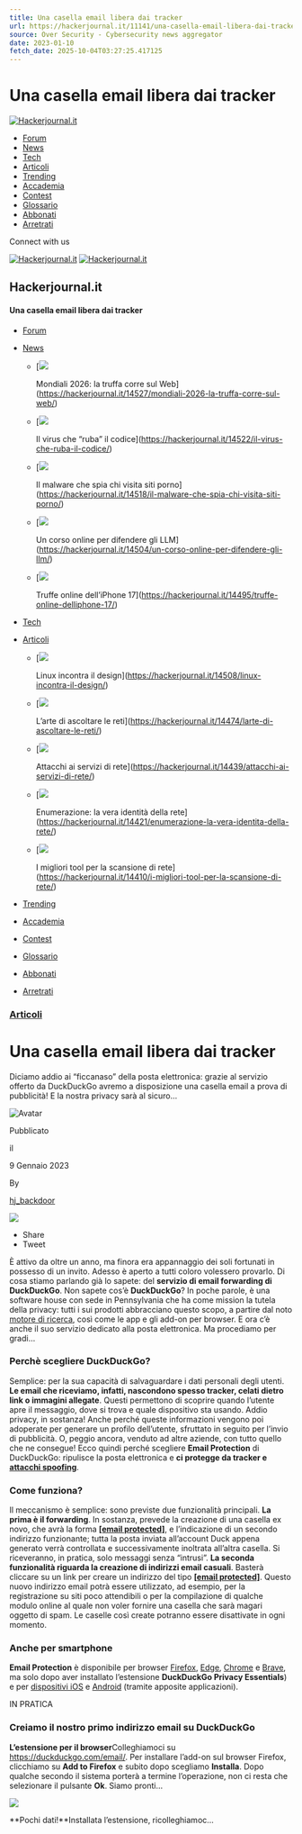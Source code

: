 ```yaml
---
title: Una casella email libera dai tracker
url: https://hackerjournal.it/11141/una-casella-email-libera-dai-tracker/
source: Over Security - Cybersecurity news aggregator
date: 2023-01-10
fetch_date: 2025-10-04T03:27:25.417125
---
```


# Una casella email libera dai tracker

[![Hackerjournal.it](https://hackerjournal.it/wp-content/uploads/2017/12/hjnegw-1.png)](https://hackerjournal.it/)

* [Forum](https://hackerjournal.it/forum/)
* [News](https://hackerjournal.it/category/news/)
* [Tech](https://hackerjournal.it/category/tecno/)
* [Articoli](https://hackerjournal.it/category/tech/)
* [Trending](https://hackerjournal.it/trending/)
* [Accademia](https://hackerjournal.it/corsi/)
* [Contest](https://hackerjournal.it/contest/)
* [Glossario](https://hackerjournal.it/encyclopedia/)
* [Abbonati](https://hackerjournal.it/81/abbonati-ad-hacker-journal/)
* [Arretrati](https://hackerjournal.it/arretrati-hackerjournal/)

Connect with us

[![Hackerjournal.it](https://hackerjournal.it/wp-content/uploads/2017/12/hjnew-1.png)](https://hackerjournal.it/)
[![Hackerjournal.it](https://hackerjournal.it/wp-content/uploads/2017/12/hjnegw-1.png)](https://hackerjournal.it/)

## Hackerjournal.it

#### Una casella email libera dai tracker

* [Forum](https://hackerjournal.it/forum/)
* [News](https://hackerjournal.it/category/news/)

  + [![](https://hackerjournal.it/wp-content/uploads/2025/09/coppadelmondo-400x240.png)

    Mondiali 2026: la truffa corre sul Web](https://hackerjournal.it/14527/mondiali-2026-la-truffa-corre-sul-web/)
  + [![](https://hackerjournal.it/wp-content/uploads/2025/09/massive_npm-400x240.png)

    Il virus che “ruba” il codice](https://hackerjournal.it/14522/il-virus-che-ruba-il-codice/)
  + [![](https://hackerjournal.it/wp-content/uploads/2025/09/stellarium-400x240.jpg)

    Il malware che spia chi visita siti porno](https://hackerjournal.it/14518/il-malware-che-spia-chi-visita-siti-porno/)
  + [![](https://hackerjournal.it/wp-content/uploads/2025/09/kaspesky_corso-400x240.png)

    Un corso online per difendere gli LLM](https://hackerjournal.it/14504/un-corso-online-per-difendere-gli-llm/)
  + [![](https://hackerjournal.it/wp-content/uploads/2025/09/truffa_iphone-400x240.png)

    Truffe online dell’iPhone 17](https://hackerjournal.it/14495/truffe-online-delliphone-17/)
* [Tech](https://hackerjournal.it/category/tecno/)
* [Articoli](https://hackerjournal.it/category/tech/)

  + [![](https://hackerjournal.it/wp-content/uploads/2025/09/deepin_home-400x240.png)

    Linux incontra il design](https://hackerjournal.it/14508/linux-incontra-il-design/)
  + [![](https://hackerjournal.it/wp-content/uploads/2025/09/concetto-di-gestione-delle-relazioni-con-i-clienti-400x240.jpg)

    L’arte di ascoltare le reti](https://hackerjournal.it/14474/larte-di-ascoltare-le-reti/)
  + [![](https://hackerjournal.it/wp-content/uploads/2025/04/attacchi-cibenetici-400x240.jpg)

    Attacchi ai servizi di rete](https://hackerjournal.it/14439/attacchi-ai-servizi-di-rete/)
  + [![](https://hackerjournal.it/wp-content/uploads/2025/08/persona-che-scrive-su-un-primo-piano-del-computer-portatile-400x240.jpg)

    Enumerazione: la vera identità della rete](https://hackerjournal.it/14421/enumerazione-la-vera-identita-della-rete/)
  + [![](https://hackerjournal.it/wp-content/uploads/2025/08/codice-binario-con-globo-sul-computer-portatile-400x240.jpg)

    I migliori tool per la scansione di rete](https://hackerjournal.it/14410/i-migliori-tool-per-la-scansione-di-rete/)
* [Trending](https://hackerjournal.it/trending/)
* [Accademia](https://hackerjournal.it/corsi/)
* [Contest](https://hackerjournal.it/contest/)
* [Glossario](https://hackerjournal.it/encyclopedia/)
* [Abbonati](https://hackerjournal.it/81/abbonati-ad-hacker-journal/)
* [Arretrati](https://hackerjournal.it/arretrati-hackerjournal/)

### [Articoli](https://hackerjournal.it/category/tech/)

# Una casella email libera dai tracker

Diciamo addio ai “ficcanaso” della posta elettronica: grazie al servizio offerto da DuckDuckGo avremo a disposizione una casella email a prova di pubblicità! E la nostra privacy sarà al sicuro…

![Avatar](https://secure.gravatar.com/avatar/7b274a75782cdb25f96daff3132a6c9c?s=46&d=mm&r=g)

Pubblicato

il

9 Gennaio 2023

By

[hj\_backdoor](https://hackerjournal.it/author/hj_backdoor/ "Articoli scritti da hj_backdoor")

![](https://hackerjournal.it/wp-content/uploads/2023/01/Foto-3.jpg)

* Share
* Tweet

È attivo da oltre un anno, ma finora era appannaggio dei soli fortunati in possesso di un invito. Adesso è aperto a tutti coloro volessero provarlo. Di cosa stiamo parlando già lo sapete: del **servizio di email forwarding di DuckDuckGo**. Non sapete cos’è **DuckDuckGo**? In poche parole, è una software house con sede in Pennsylvania che ha come mission la tutela della privacy: tutti i sui prodotti abbracciano questo scopo, a partire dal noto [motore di ricerca](https://duckduckgo.com/), così come le app e gli add-on per browser. E ora c’è anche il suo servizio dedicato alla posta elettronica. Ma procediamo per gradi…

### **Perchè scegliere DuckDuckGo?**

Semplice: per la sua capacità di salvaguardare i dati personali degli utenti. **Le email che riceviamo, infatti, nascondono spesso tracker, celati dietro link o immagini allegate**. Questi permettono di scoprire quando l’utente apre il messaggio, dove si trova e quale dispositivo sta usando. Addio privacy, in sostanza! Anche perché queste informazioni vengono poi adoperate per generare un profilo dell’utente, sfruttato in seguito per l’invio di pubblicità.
O, peggio ancora, venduto ad altre aziende, con tutto quello che ne consegue! Ecco quindi perché scegliere **Email Protection** di DuckDuckGo: ripulisce la posta elettronica e **ci protegge da tracker e** [**attacchi spoofing**](https://hackerjournal.it/1263/email-spoofing-cosi-ci-rubano-laccount/).

### **Come funziona?**

Il meccanismo è semplice: sono previste due funzionalità principali. **La prima è il forwarding**. In sostanza, prevede la creazione di una casella ex novo, che avrà la forma **[[email protected]](/cdn-cgi/l/email-protection)**, e l’indicazione di un secondo indirizzo funzionante; tutta la posta inviata all’account Duck appena generato verrà controllata e successivamente inoltrata all’altra casella. Si riceveranno, in pratica, solo messaggi senza “intrusi”. **La seconda funzionalità riguarda la creazione di indirizzi email casuali**. Basterà cliccare su un link per creare un indirizzo del tipo **[[email protected]](/cdn-cgi/l/email-protection)**. Questo nuovo indirizzo email potrà essere utilizzato, ad esempio, per la registrazione su siti poco attendibili o per la compilazione di qualche modulo online al quale non voler fornire una casella che sarà magari oggetto di spam. Le caselle così create potranno essere disattivate in ogni momento.

### **Anche per smartphone**

**Email Protection** è disponibile per browser [Firefox](https://addons.mozilla.org/it/firefox/addon/duckduckgo-for-firefox/), [Edge](https://microsoftedge.microsoft.com/addons/detail/duckduckgo-privacy-essent/caoacbimdbbljakfhgikoodekdnlcgpk), [Chrome](https://chrome.google.com/webstore/detail/duckduckgo-privacy-essent/bkdgflcldnnnapblkhphbgpggdiikppg?hl=it) e [Brave](https://community.brave.com/t/extension-duckduckgo-privacy-essentials-instability-observed-on-manjaro-linux/407093), ma solo dopo aver installato l’estensione **DuckDuckGo Privacy Essentials**) e per [dispositivi iOS](https://apps.apple.com/it/app/duckduckgo-privacy-for-safari/id1482920575?mt=12) e [Android](https://play.google.com/store/apps/details?id=com.duckduckgo.mobile.android&hl=it&gl=US) (tramite apposite applicazioni).

IN PRATICA

### **Creiamo il nostro primo indirizzo email su DuckDuckGo**

**L’estensione per il browser**Colleghiamoci su <https://duckduckgo.com/email/>. Per installare l’add-on sul browser Firefox, clicchiamo su **Add to Firefox** e subito dopo scegliamo **Installa**. Dopo qualche secondo il sistema porterà a termine l’operazione, non ci resta che selezionare il pulsante **Ok**. Siamo pronti…

[![](https://hackerjournal.it/wp-content/uploads/2023/01/Foto-1-1024x497.jpg)](https://hackerjournal.it/wp-content/uploads/2023/01/Foto-1.jpg)

**Pochi dati!**Installata l’estensione, ricolleghiamoc...